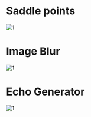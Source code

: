 # Saddle points  
![1](https://user-images.githubusercontent.com/65822379/93716284-9579c480-fb8c-11ea-86ff-955dea0b9cf1.png)

# Image Blur  
![1](https://user-images.githubusercontent.com/65822379/93716384-26e93680-fb8d-11ea-958e-cbef930bc37d.png)

# Echo Generator 
![1](https://user-images.githubusercontent.com/65822379/93716458-9b23da00-fb8d-11ea-8aa7-a3e1c3e33ca7.png)

